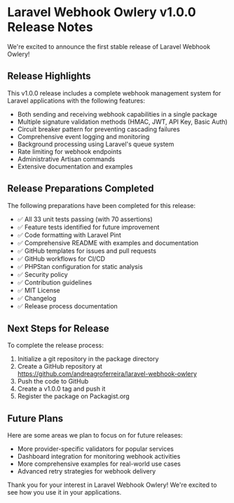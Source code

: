 # Laravel Webhook Owlery v1.0.0 Release Notes

We're excited to announce the first stable release of Laravel Webhook Owlery!

## Release Highlights

This v1.0.0 release includes a complete webhook management system for Laravel applications with the following features:

- Both sending and receiving webhook capabilities in a single package
- Multiple signature validation methods (HMAC, JWT, API Key, Basic Auth)
- Circuit breaker pattern for preventing cascading failures
- Comprehensive event logging and monitoring
- Background processing using Laravel's queue system
- Rate limiting for webhook endpoints
- Administrative Artisan commands
- Extensive documentation and examples

## Release Preparations Completed

The following preparations have been completed for this release:

- ✅ All 33 unit tests passing (with 70 assertions)
- ✅ Feature tests identified for future improvement
- ✅ Code formatting with Laravel Pint
- ✅ Comprehensive README with examples and documentation
- ✅ GitHub templates for issues and pull requests
- ✅ GitHub workflows for CI/CD
- ✅ PHPStan configuration for static analysis
- ✅ Security policy
- ✅ Contribution guidelines
- ✅ MIT License
- ✅ Changelog
- ✅ Release process documentation

## Next Steps for Release

To complete the release process:

1. Initialize a git repository in the package directory
2. Create a GitHub repository at https://github.com/andreagroferreira/laravel-webhook-owlery
3. Push the code to GitHub
4. Create a v1.0.0 tag and push it
5. Register the package on Packagist.org

## Future Plans

Here are some areas we plan to focus on for future releases:

- More provider-specific validators for popular services
- Dashboard integration for monitoring webhook activities
- More comprehensive examples for real-world use cases
- Advanced retry strategies for webhook delivery

Thank you for your interest in Laravel Webhook Owlery! We're excited to see how you use it in your applications.